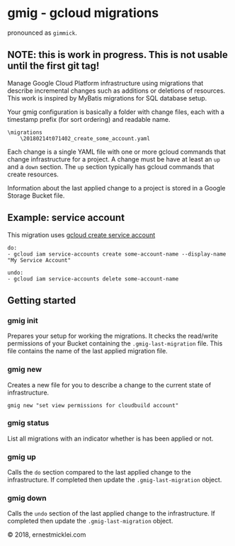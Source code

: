 # gmig - gcloud migrations

pronounced as `gimmick`.

## NOTE: this is work in progress. This is not usable until the first git tag!

Manage Google Cloud Platform infrastructure using migrations that describe incremental changes such as additions or deletions of resources. This work is inspired by MyBatis migrations for SQL database setup.

Your gmig configuration is basically a folder with change files, each with a timestamp prefix (for sort ordering) and readable name.

    \migrations
        \20180214t071402_create_some_account.yaml

Each change is a single YAML file with one or more gcloud commands that change infrastructure for a project.
A change must be have at least an `up` and a `down` section. The `up` section typically has gcloud commands that create resources.

Information about the last applied change to a project is stored in a Google Storage Bucket file.

## Example: service account
This migration uses [gcloud create service account](https://cloud.google.com/sdk/gcloud/reference/iam/service-accounts/create)

    do:
    - gcloud iam service-accounts create some-account-name --display-name "My Service Account"
    
    undo:
    - gcloud iam service-accounts delete some-account-name

## Getting started

### gmig init
Prepares your setup for working the migrations. It checks the read/write permissions of your Bucket containing the `.gmig-last-migration` file. This file contains the name of the last applied migration file.

### gmig new
Creates a new file for you to describe a change to the current state of infrastructure.

    gmig new "set view permissions for cloudbuild account"

### gmig status
List all migrations with an indicator whether is has been applied or not.

### gmig up
Calls the `do` section compared to the last applied change to the infrastructure. If completed then update the `.gmig-last-migration` object.

### gmig down
Calls the `undo` section of the last applied change to the infrastructure. If completed then update the `.gmig-last-migration` object.


&copy; 2018, ernestmicklei.com